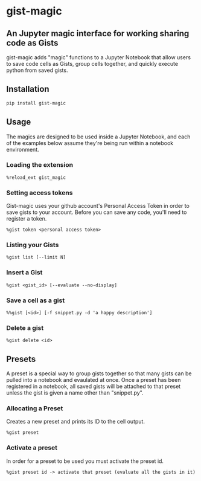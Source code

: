 # gist-magic
An Jupyter magic interface for working sharing code as Gists
---

gist-magic adds "magic" functions to a Jupyter Notebook that allow users to save code cells as Gists, group cells together, and quickly execute python from saved gists. 

## Installation 

```bash
pip install gist-magic
```

## Usage

The magics are designed to be used inside a Jupyter Notebook, and each of the examples below assume they're being run within a notebook environment.

### Loading the extension

```
%reload_ext gist_magic
```

### Setting access tokens

Gist-magic uses your github account's Personal Access Token in order to save gists to your account. Before you can save any code, you'll need to register a token.

```
%gist token <personal access token>
```

### Listing your Gists 

```
%gist list [--limit N]
```

### Insert a Gist 

```
%gist <gist_id> [--evaluate --no-display]
```


### Save a cell as a gist 

```
%%gist [<id>] [-f snippet.py -d 'a happy description']
```

### Delete a gist

```
%gist delete <id>
```

## Presets

A preset is a special way to group gists together so that many gists can be pulled into a notebook and evaulated at once. Once a preset has been registered in a notebook, all saved gists will be attached to that preset unless the gist is given a name other than "snippet.py". 

### Allocating a Preset 

Creates a new preset and prints its ID to the cell output.

```
%gist preset
```

### Activate a preset

In order for a preset to be used you must activate the preset id. 

```
%gist preset id -> activate that preset (evaluate all the gists in it)
```

